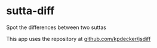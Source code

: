 # sutta-diff

Spot the differences between two suttas

This app uses the repository at <a href="https://github.com/kpdecker/jsdiff" class="source">github.com/kpdecker/jsdiff</a>
